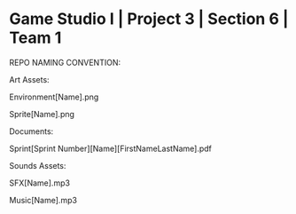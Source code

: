 # Game Studio I | Project 3 | Section 6 | Team 1

REPO NAMING CONVENTION:

Art Assets: 

Environment[Name].png 

Sprite[Name].png

Documents: 

Sprint[Sprint Number][Name][FirstNameLastName].pdf

Sounds Assets: 

SFX[Name].mp3 

Music[Name].mp3